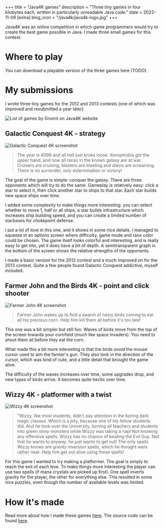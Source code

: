 +++
title = "Java4K games"
description = "Three tiny games in four kilobytes each, written in particularly unreadable Java code."
date = 2022-11-09
[extra]
blog_icon = "/java4k/java4k-logo.jpg"
+++

Java4K was an online competition in which game programmers would try to create the best game possible in Java. I made three small games for this contest.

# Where to play

You can download a playable version of the three games here (TODO).

# My submissions

I wrote three tiny games for the 2012 and 2013 contests (one of which was improved and resubmitted a year later):

![List of games by Grunnt on Java4K website](/java4k/games-by-grunnt.jpg)

## Galactic Conquest 4K - strategy

![Galactic Conquest 4K screenshot](/java4k/gc4k.jpg)

> The year is 4096 and all hell just broke loose. Xenophobia got the upper hand, and now all races in the known galaxy are at war. Cruisers are cruising, blasters are blasting and aliens are screaming. There is no surrender, only extermination or victory!

The goal of the game is simple: conquer the galaxy. There are three opponents which will try to do the same. Gameplay is relatively easy: click a star to select it, then click another star to ships to that star. Each star builds new space ships over time.

I added some complexity to make things more interesting: you can select whether to move 1, half or all ships, a star builds infrastructure which increases ship building speed, and you can create a limited number of starbases for chokepoint defense.

I put a lot of love in this one, and it shows in some nice details. I managed to squeeze in an options screen where difficulty, game mode and race color could be chosen. The game itself looks colorful and interesting, and is really easy to get into, yet it does have a bit of depth. A semitransparent graph in the bottom of the screen shows the relative strengths of the opponents.

I made a basic version for the 2012 contest and a much improved on for the 2013 contest. Quite a few people found Galactic Conquest addictive, myself included.

## Farmer John and the Birds 4K - point and click shooter

![Farmer John 4K screenshot](/java4k/farmer-john4k.jpg)

> Farmer John wakes up to find a swarm of nasty birds coming to eat all his precious corn. Help him kill them all before it's too late!

This one was a bit simpler but still fun. Waves of birds move from the top of the screen towards your cornfield (much like space invaders). You need to shoot them all before they eat the corn.

What made this a bit more interesting is that the birds *avoid* the mouse cursor used to aim the farmer's gun. They also look in the direction of the cursor, which was kind of cute, and a little detail that brought the game alive. 

The difficulty of the waves increases over time, some upgrades drop, and new types of birds arrive. It becomes quite hectic over time.

## Wizzy 4K - platformer with a twist

![Wizzy 4K screenshot](/java4k/wizzy4k.jpg)

> "Wizzy, like most students, didn't pay attention in the boring dark magic classes. Which is a pity, because one of his fellow students did. And he took over the University, turning all teachers and students into green slimy monsters while Wizzy was taking a nap! Not knowing any offensive spells, Wizzy has no chance of beating the Evil Guy. Not that he wants to anyway, he just wants to get out! The only spells Wizzy knows are gravity inversion spells, which he thought were rather neat. Help him get out alive using these spells!

For this game I wanted to try making a platformer. The goal is simply to reach the exit of each leve. To make things more interesting the player can use two spells (if mana crystals are picked up first). One spell inverts gravity for the player, the other for everything else. This resulted in some nice puzzles, even though the number of available levels was limited.

# How it's made

Read more about how I made these games [here](/blog/making-java4k). The source code can be found [here](https://github.com/grunnt/java4k).